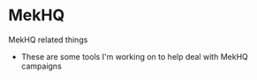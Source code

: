 # MekHQ
MekHQ related things

* These are some tools I'm working on to help deal with MekHQ campaigns
